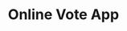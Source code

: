 ---
title: Online Vote App
desc:
thumbnail: /assets/img/projects/evote_350w.webp
# refer to /lib/projects.ts
technologies: [vue, firebase, quasar]
# real url if available
liveUrl: https://evote.anhzf.dev/
# fallback if liveUrl is not available
demoUrl: https://evote.anhzf.dev/osis-smpn23-2024
repositoryUrl: https://github.com/anhzf/evote
---